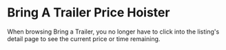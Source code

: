 # Bring A Trailer Price Hoister
When browsing Bring a Trailer, you no longer have to click into the listing's detail page to see the current price or time remaining.
